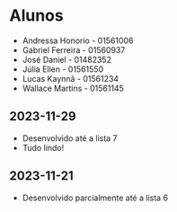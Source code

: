 # Alunos

* Andressa Honorio - 01561006
* Gabriel Ferreira - 01560937
* José Daniel - 01482352
* Júlia Ellen - 01561550
* Lucas Kaynnã  - 01561234
* Wallace Martins - 01561145

## 2023-11-29

* Desenvolvido até a lista 7
* Tudo lindo!

## 2023-11-21

* Desenvolvido parcialmente até a lista 6
